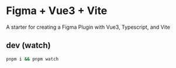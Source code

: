 # Figma + Vue3 + Vite

A starter for creating a Figma Plugin with Vue3, Typescript, and Vite

## dev (watch)

```bash
pnpm i && pnpm watch
```
